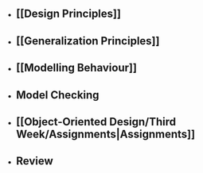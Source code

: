 - ## [[Design Principles]]
 
- ## [[Generalization Principles]]

- ## [[Modelling Behaviour]]

- ## Model Checking

- ## [[Object-Oriented Design/Third Week/Assignments|Assignments]]

- ## Review